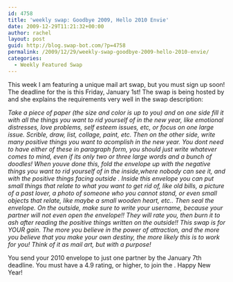 ```yaml
---
id: 4758
title: 'weekly swap: Goodbye 2009, Hello 2010 Envie'
date: 2009-12-29T11:21:32+00:00
author: rachel
layout: post
guid: http://blog.swap-bot.com/?p=4758
permalink: /2009/12/29/weekly-swap-goodbye-2009-hello-2010-envie/
categories:
  - Weekly Featured Swap
---
```

This week I am featuring a unique mail art swap, but you must sign up soon! The deadline for the is this Friday, January 1st! The swap is being hosted by and she explains the requirements very well in the swap description:

_Take a piece of paper (the size and color is up to you) and on one side fill it with all the things you want to rid yourself of in the new year, like emotional distresses, love problems, self esteem issues, etc, or focus on one large issue. Scrible, draw, list, collage, paint, etc. Then on the other side, write many positive things you want to acomplish in the new year. You dont need to have either of these in paragraph form, you should just write whatever comes to mind, even if its only two or three large words and a bunch of doodles! When youve done this, fold the envelope up with the negative things you want to rid yourself of in the inside,where nobody can see it, and with the positive things facing outside . Inside this envelope you can put small things that relate to what you want to get rid of, like old bills, a picture of a past lover, a photo of someone who you cannot stand, or even small objects that relate, like maybe a small wooden heart, etc.. Then seal the envelope. On the outside, make sure to write your username, because your partner will not even open the envelope!! They will rate you, then burn it to ash after reading the positive things written on the outside!! This swap is for YOUR gain. The more you believe in the power of attraction, and the more you believe that you make your own destiny, the more likely this is to work for you! Think of it as mail art, but with a purpose!_

You send your 2010 envelope to just one partner by the January 7th deadline. You must have a 4.9 rating, or higher, to join the . Happy New Year!